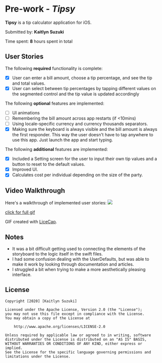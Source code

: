 # Pre-work - *Tipsy*

**Tipsy** is a tip calculator application for iOS.

Submitted by: **Kaitlyn Suzuki**

Time spent: **8** hours spent in total

## User Stories

The following **required** functionality is complete:

* [x] User can enter a bill amount, choose a tip percentage, and see the tip and total values.
* [x] User can select between tip percentages by tapping different values on the segmented control and the tip value is updated accordingly

The following **optional** features are implemented:

* [ ] UI animations
* [ ] Remembering the bill amount across app restarts (if <10mins)
* [ ] Using locale-specific currency and currency thousands separators.
* [x] Making sure the keyboard is always visible and the bill amount is always the first responder. This way the user doesn't have to tap anywhere to use this app. Just launch the app and start typing.

The following **additional** features are implemented:

- [x] Included a Setting screen for the user to input their own tip values and a button to reset to the default values.
- [x] Improved UI.
- [x] Calculates cost per individual depending on the size of the party.

## Video Walkthrough

Here's a walkthrough of implemented user stories:
![](https://i.imgur.com/p1LolEp.gif)

<a href="https://i.imgur.com/713wo6f.gif">click for full gif</a>


GIF created with [LiceCap](http://www.cockos.com/licecap/).

## Notes

- It was a bit difficult getting used to connecting the elements of the storyboard to the logic itself in the swift files.
- I had some confusion dealing with the UserDefaults, but was able to make it work by looking through documentation and articles.
- I struggled a bit when trying to make a more aesthetically pleasing interface.

## License

    Copyright [2020] [Kaitlyn Suzuki]

    Licensed under the Apache License, Version 2.0 (the "License");
    you may not use this file except in compliance with the License.
    You may obtain a copy of the License at

        http://www.apache.org/licenses/LICENSE-2.0

    Unless required by applicable law or agreed to in writing, software
    distributed under the License is distributed on an "AS IS" BASIS,
    WITHOUT WARRANTIES OR CONDITIONS OF ANY KIND, either express or implied.
    See the License for the specific language governing permissions and
    limitations under the License.
